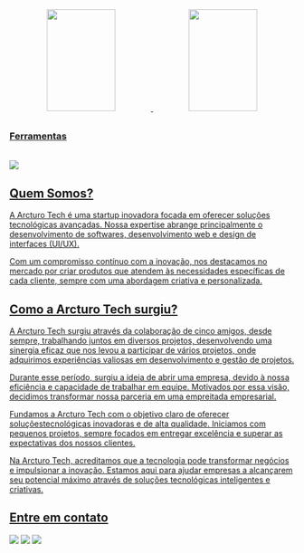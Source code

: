<div align="center">
  <a href="https://github.com/Fabricio0101">
  <img width="49%" height="180em" src="https://github-readme-stats.vercel.app/api?username=Fabricio0101&show_icons=true&title_color=80F7D4&icon_color=9d00ff&text_color=c9d1d9&bg_color=0d1117&border_color=fff0&include_all_commits=true&count_private=true"/>
  <img width="49%" height="180em" src="https://github-readme-stats.vercel.app/api/top-langs/?username=ArcturoTech&layout=compact&langs_count=7&title_color=80F7D4&icon_color=9d00ff&text_color=c9d1d9&bg_color=0d1117&border_color=fff0"/>
    </div>

<img src="https://github.com/Fabricio0101/Fabricio0101/assets/94193822/728dea49-cc3b-4e19-a9c9-2abc73cf2590" width="100%" height="8px" style="max-width: 100%;" />
  
  ### Ferramentas
  
</div>
<div style="display: inline_block"><br>
<img src="https://camo.githubusercontent.com/e11ed065f2923aa0cb3c37385ae85dfab23f6d3b481ea3ed831ed2036005a120/68747470733a2f2f736b696c6c69636f6e732e6465762f69636f6e733f693d68746d6c2c6373732c6a732c74732c72656163742c6e6578746a732c7461696c77696e642c766974652c6669676d612c7673636f64652c6769742c676974687562267468656d653d6461726b" data-canonical-src="https://skillicons.dev/icons?i=html,css,js,ts,react,nextjs,tailwind,vite,figma,vscode,git,github&amp;theme=dark" style="max-width: 100%;" />
</div>

 ## Quem Somos? 

  A Arcturo Tech é uma startup inovadora focada em oferecer soluções tecnológicas avançadas. Nossa expertise abrange principalmente o desenvolvimento de softwares, 
  desenvolvimento web e design de interfaces (UI/UX).

  Com um compromisso contínuo com a inovação, nos destacamos no mercado por criar produtos que atendem às necessidades específicas de cada cliente, sempre com uma 
  abordagem criativa e personalizada.

  ## Como a Arcturo Tech surgiu?

  A Arcturo Tech surgiu através da colaboração de cinco amigos, desde sempre, trabalhando juntos em diversos projetos, desenvolvendo uma sinergia eficaz que nos levou a participar de vários projetos, onde adquirimos experiências valiosas em desenvolvimento e gestão de projetos.

Durante esse período, surgiu a ideia de abrir uma empresa, devido à nossa eficiência e capacidade de trabalhar em equipe. Motivados por essa visão, decidimos transformar nossa parceria em uma empreitada empresarial.

Fundamos a Arcturo Tech com o objetivo claro de oferecer soluçõestecnológicas inovadoras e de alta qualidade. Iniciamos com pequenos projetos, sempre focados em entregar excelência e superar as expectativas dos nossos clientes.

Na Arcturo Tech, acreditamos que a tecnologia pode transformar negócios e impulsionar a inovação. Estamos aqui para ajudar empresas a alcançarem seu potencial máximo através de soluções tecnológicas inteligentes e criativas.

  ## Entre em contato
  
<div align="start">
  <a href="https://instagram.com/arcturotech.enterprise" target="_blank"><img src="https://img.shields.io/badge/-Instagram-%23E4405F?style=for-the-badge&logo=instagram&logoColor=white" target="_blank"></a>
  <a href = "mailto:arcturustech.enterprise@gmail.com"><img src="https://img.shields.io/badge/-Gmail-%23333?style=for-the-badge&logo=gmail&logoColor=white" target="_blank"></a>
  <a href="https://www.linkedin.com/in/arcturo-tec/" target="_blank"><img src="https://img.shields.io/badge/-LinkedIn-%230077B5?style=for-the-badge&logo=linkedin&logoColor=white" target="_blank"></a>
</div>
